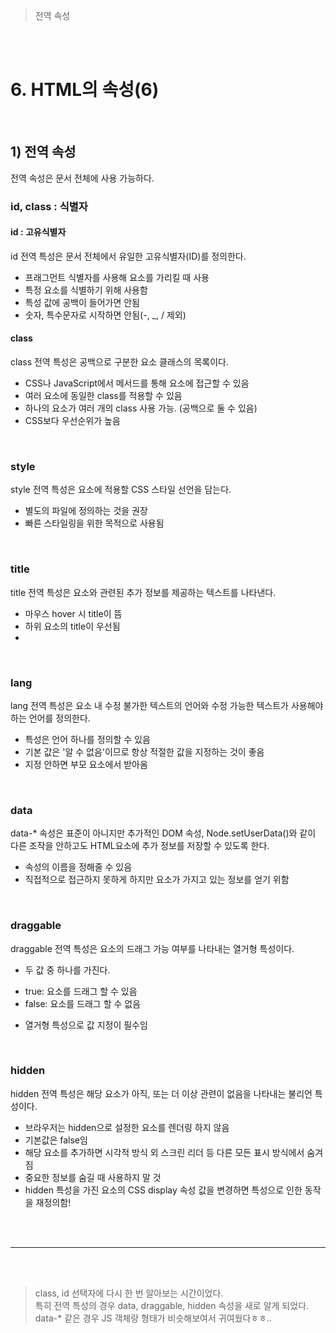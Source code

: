 > 전역 속성

<br>
<br>

# 6. HTML의 속성(6)
  
<br>

## 1) 전역 속성
전역 속성은 문서 전체에 사용 가능하다.
### id, class : 식별자
#### id : 고유식별자
id 전역 특성은 문서 전체에서 유일한 고유식별자(ID)를 정의한다.

- 프래그먼트 식별자를 사용해 요소를 가리킬 때 사용
- 특정 요소를 식별하기 위해 사용함
- 특성 값에 공백이 들어가면 안됨
- 숫자, 특수문자로 시작하면 안됨(-, _, / 제외)

#### class
class 전역 특성은 공백으로 구분한 요소 클래스의 목록이다.

- CSS나 JavaScript에서 메서드를 통해 요소에 접근할 수 있음
- 여러 요소에 동일한 class를 적용할 수 있음
- 하나의 요소가 여러 개의 class 사용 가능. (공백으로 둘 수 있음)
- CSS보다 우선순위가 높음

<br>

### style
style 전역 특성은 요소에 적용할 CSS 스타일 선언을 담는다.

- 별도의 파일에 정의하는 것을 권장
- 빠른 스타일링을 위한 목적으로 사용됨

<br>

### title
title 전역 특성은 요소와 관련된 추가 정보를 제공하는 텍스트를 나타낸다.

- 마우스 hover 시 title이 뜸
- 하위 요소의 title이 우선됨
- 

<br>

### lang
lang 전역 특성은 요소 내 수정 불가한 텍스트의 언어와 수정 가능한 텍스트가 사용해야 하는 언어를 정의한다.

- 특성은 언어 하나를 정의할 수 있음
- 기본 값은 '알 수 없음'이므로 항상 적절한 값을 지정하는 것이 좋음
- 지정 안하면 부모 요소에서 받아옴

<br>

### data
data-* 속성은 표준이 아니지만 추가적인 DOM 속성, Node.setUserData()와 같이 다른 조작을 안하고도 HTML요소에 추가 정보를 저장할 수 있도록 한다.

- 속성의 이름을 정해줄 수 있음
- 직접적으로 접근하지 못하게 하지만 요소가 가지고 있는 정보를 얻기 위함

<br>

### draggable
draggable 전역 특성은 요소의 드래그 가능 여부를 나타내는 열거형 특성이다.

* 두 값 중 하나를 가진다.
- true: 요소를 드래그 할 수 있음 
- false: 요소를 드래그 할 수 없음
* 열거형 특성으로 값 지정이 필수임

<br>

### hidden 
hidden 전역 특성은 해당 요소가 아직, 또는 더 이상 관련이 없음을 나타내는 불리언 특성이다.

- 브라우저는 hidden으로 설정한 요소를 렌더링 하지 않음
- 기본값은 false임
- 해당 요소를 추가하면 시각적 방식 외 스크린 리더 등 다른 모든 표시 방식에서 숨겨짐
- 중요한 정보를 숨길 때 사용하지 말 것
- hidden 특성을 가진 요소의 CSS display 속성 값을 변경하면 특성으로 인한 동작을 재정의함!

<br>
<br>

------

<br>
<br>

> class, id 선택자에 다시 한 번 알아보는 시간이었다.<br>
> 특히 전역 특성의 경우 data, draggable, hidden 속성을 새로 알게 되었다. data-* 같은 경우 JS 객체랑 형태가 비슷해보여서 귀여웠다ㅎㅎ.. 

